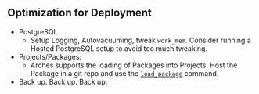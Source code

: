 ## Optimization for Deployment

-   PostgreSQL
    -   Setup Logging, Autovacuuming, tweak `work_mem`. Consider running a Hosted PostgreSQL setup to avoid too much tweaking. 
-   Projects/Packages:
    -   Arches supports the loading of Packages into Projects. Host the Package in a git repo and use the [`load_package`](https://arches.readthedocs.io/en/stable/command-line-reference/#loading-a-package-into-a-project) command.
-   Back up. Back up. Back up.
